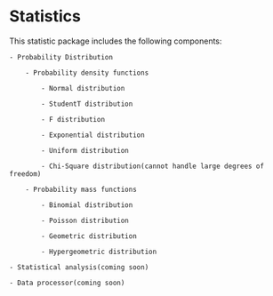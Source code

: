 # Statistics

This statistic package includes the following components:

    - Probability Distribution

        - Probability density functions

            - Normal distribution

            - StudentT distribution

            - F distribution

            - Exponential distribution

            - Uniform distribution

            - Chi-Square distribution(cannot handle large degrees of freedom)

        - Probability mass functions

            - Binomial distribution

            - Poisson distribution

            - Geometric distribution

            - Hypergeometric distribution

    - Statistical analysis(coming soon)

    - Data processor(coming soon)
